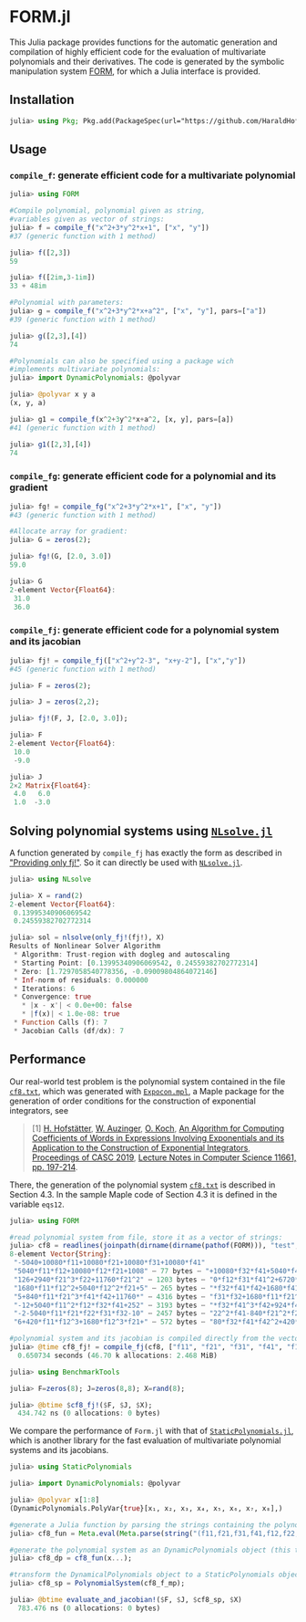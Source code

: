 # FORM.jl

This Julia package provides functions for the automatic generation and compilation
of highly efficient code for the evaluation of multivariate polynomials
and their derivatives.
The code is generated by the symbolic manipulation system
[FORM](https://github.com/vermaseren/form),
for which a Julia interface is provided.

## Installation
```julia
julia> using Pkg; Pkg.add(PackageSpec(url="https://github.com/HaraldHofstaetter/FORM.jl"))
```

## Usage
### `compile_f`: generate efficient code for a multivariate polynomial

```julia
julia> using FORM

#Compile polynomial, polynomial given as string,
#variables given as vector of strings:
julia> f = compile_f("x^2+3*y^2*x+1", ["x", "y"])
#37 (generic function with 1 method)

julia> f([2,3])
59

julia> f([2im,3-1im])
33 + 48im

#Polynomial with parameters:
julia> g = compile_f("x^2+3*y^2*x+a^2", ["x", "y"], pars=["a"])
#39 (generic function with 1 method)

julia> g([2,3],[4])
74

#Polynomials can also be specified using a package wich
#implements multivariate polynomials:
julia> import DynamicPolynomials: @polyvar

julia> @polyvar x y a
(x, y, a)

julia> g1 = compile_f(x^2+3y^2*x+a^2, [x, y], pars=[a])
#41 (generic function with 1 method)

julia> g1([2,3],[4])
74
```

### `compile_fg`: generate efficient code for a polynomial and its gradient
```julia
julia> fg! = compile_fg("x^2+3*y^2*x+1", ["x", "y"])
#43 (generic function with 1 method)

#Allocate array for gradient:
julia> G = zeros(2);

julia> fg!(G, [2.0, 3.0])
59.0

julia> G
2-element Vector{Float64}:
 31.0
 36.0
```
### `compile_fj`: generate efficient code for a polynomial system and its jacobian
```julia
julia> fj! = compile_fj(["x^2+y^2-3", "x+y-2"], ["x","y"])
#45 (generic function with 1 method)

julia> F = zeros(2);

julia> J = zeros(2,2);

julia> fj!(F, J, [2.0, 3.0]);

julia> F
2-element Vector{Float64}:
 10.0
 -9.0

julia> J
2×2 Matrix{Float64}:
 4.0   6.0
 1.0  -3.0
```

## Solving polynomial systems using [`NLsolve.jl`](https://github.com/JuliaNLSolvers/NLsolve.jl)
A function generated by `compile_fj` has exactly the form as described in ["Providing only fj!"](https://github.com/JuliaNLSolvers/NLsolve.jl#providing-only-fj).
So it can directly be used with [`NLsolve.jl`](https://github.com/JuliaNLSolvers/NLsolve.jl).
```julia
julia> using NLsolve

julia> X = rand(2)
2-element Vector{Float64}:
 0.13995340906069542
 0.24559382702772314

julia> sol = nlsolve(only_fj!(fj!), X)
Results of Nonlinear Solver Algorithm
 * Algorithm: Trust-region with dogleg and autoscaling
 * Starting Point: [0.13995340906069542, 0.24559382702772314]
 * Zero: [1.7297058540778356, -0.09009804864072146]
 * Inf-norm of residuals: 0.000000
 * Iterations: 6
 * Convergence: true
   * |x - x'| < 0.0e+00: false
   * |f(x)| < 1.0e-08: true
 * Function Calls (f): 7
 * Jacobian Calls (df/dx): 7


``` 

## Performance 
Our real-world test problem is the polynomial system contained in the 
file [`cf8.txt`](https://github.com/HaraldHofstaetter/FORM.jl/blob/master/test/cf8.txt),
which was 
generated with [`Expocon.mpl`](https://github.com/HaraldHofstaetter/Expocon.mpl), a Maple package for the generation of order conditions for the construction of exponential integrators, see
>[1] [H. Hofstätter](http://www.harald-hofstaetter.at), [W. Auzinger](http://www.asc.tuwien.ac.at/~winfried), [O. Koch](http://othmar-koch.org), [An Algorithm for Computing Coefficients of Words in Expressions Involving Exponentials and its Application to the Construction of Exponential Integrators](https://arxiv.org/pdf/1912.01399), [Proceedings of CASC 2019](http://www.casc.cs.uni-bonn.de/2019/), [Lecture Notes in Computer Science 11661, pp. 197-214](https://doi.org/10.1007/978-3-030-26831-2_14).

There, the generation of the polynomial system [`cf8.txt`](https://github.com/HaraldHofstaetter/FORM.jl/blob/master/test/cf8.txt) is described in Section 4.3.
In the sample Maple code of Section 4.3 it is defined in the variable `eqs12`.

```julia
julia> using FORM

#read polynomial system from file, store it as a vector of strings:
julia> cf8 = readlines(joinpath(dirname(dirname(pathof(FORM))), "test", "cf8.txt"))
8-element Vector{String}:
 "-5040+10080*f11+10080*f21+10080*f31+10080*f41"
 "5040*f11*f12+10080*f12*f21+1008" ⋯ 77 bytes ⋯ "+10080*f32*f41+5040*f41*f42+840"
 "126+2940*f21^3*f22+11760*f21^2" ⋯ 1203 bytes ⋯ "0*f12*f31*f41^2+6720*f12*f41^3"
 "1680*f11*f12^2+5040*f12^2*f21+5" ⋯ 265 bytes ⋯ "*f32*f41*f42+1680*f41*f42^2-84"
 "5+840*f11*f21^3*f41*f42+11760*" ⋯ 4316 bytes ⋯ "f31*f32+1680*f11*f21^3*f32*f41"
 "-12+5040*f11^2*f12*f32*f41+252" ⋯ 3193 bytes ⋯ "*f32*f41^3*f42+924*f41^3*f42^2"
 "-2-5040*f11*f21*f22*f31*f32-10" ⋯ 2457 bytes ⋯ "22^2*f41-840*f21^2*f22*f31*f32"
 "6+420*f11*f12^3+1680*f12^3*f21+" ⋯ 572 bytes ⋯ "80*f32*f41*f42^2+420*f41*f42^3"

#polynomial system and its jacobian is compiled directly from the vector of strings:
julia> @time cf8_fj! = compile_fj(cf8, ["f11", "f21", "f31", "f41", "f12", "f22", "f32", "f42"]);
  0.650734 seconds (46.70 k allocations: 2.468 MiB)

julia> using BenchmarkTools

julia> F=zeros(8); J=zeros(8,8); X=rand(8);

julia> @btime $cf8_fj!($F, $J, $X);
  434.742 ns (0 allocations: 0 bytes)
```

We compare the performance of `Form.jl` with that of [`StaticPolynomials.jl`](https://github.com/JuliaAlgebra/StaticPolynomials.jl),
which is another library for the fast evaluation of multivariate polynomial systems and its jacobians.

```julia
julia> using StaticPolynomials

julia> import DynamicPolynomials: @polyvar

julia> @polyvar x[1:8]
(DynamicPolynomials.PolyVar{true}[x₁, x₂, x₃, x₄, x₅, x₆, x₇, x₈],)

#generate a Julia function by parsing the strings containing the polynomial system:
julia> cf8_fun = Meta.eval(Meta.parse(string("(f11,f21,f31,f41,f12,f22,f32,f42)->[",join(cf8,","),"]")))

#generate the polynomial system as an DynamicPolynomials object (this takes a very long time!)
julia> cf8_dp = cf8_fun(x...);

#transform the DynamicalPolynomials object to a StaticPolynomials object:
julia> cf8_sp = PolynomialSystem(cf8_f_mp);

julia> @btime evaluate_and_jacobian!($F, $J, $cf8_sp, $X)
  783.476 ns (0 allocations: 0 bytes)
```
